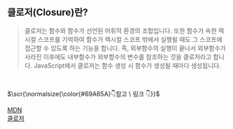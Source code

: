 ## 클로저(Closure)란? ##

> 클로저는 함수와 함수가 선언된 어휘적 환경의 조합입니다. 또한 함수가 속한 렉시컬 스코프를 기억하여 함수가 렉시컬 스코프 밖에서 실행될 때도 그 스코프에 접근할 수 있도록 하는 기능을 합니다. 즉, 외부함수의 실행이 끝나서 외부함수가 사라진 이후에도 내부함수가 외부함수의 변수를 참조하는 것을 클로저라고 합니다. JavaScript에서 클로저는 함수 생성 시 함수가 생성될 때마다 생성됩니다.

<br>
<p>$\scr{\normalsize{\color{#69A65A}👇참고 \ 링크 👇}}$</p>

[MDN](https://developer.mozilla.org/ko/docs/Web/JavaScript/Closures)<br>
[클로저](https://github.com/Esoolgnah/Frontend-Interview-Questions/blob/main/Notes/important-5/closure.md)

